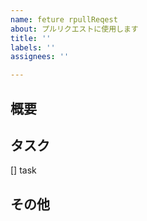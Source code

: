 ```yaml
---
name: feture rpullReqest
about: プルリクエストに使用します
title: ''
labels: ''
assignees: ''

---
```


## 概要
## タスク
[] task
## その他
